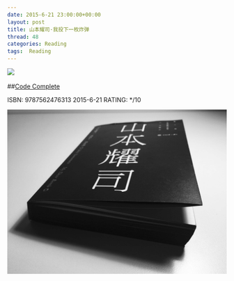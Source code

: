 ```yaml
---
date: 2015-6-21 23:00:00+00:00
layout: post
title: 山本耀司·我投下一枚炸弹
thread: 48
categories: Reading
tags:  Reading
---
```


<img src="http://ec4.images-amazon.com/images/I/51VRSRv6SvL.jpg" width="200" />

##[Code Complete](http://amzn.to/1d9xzKn)

ISBN: 9787562476313 2015-6-21 RATING: */10

![Alt text](/images/山本耀司/IMG_2720.JPG)